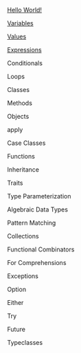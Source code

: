 [Hello World!](examples/hello_world)

[Variables](examples/variables)

[Values](examples/values)

[Expressions](examples/expressions)

Conditionals

Loops

Classes

Methods

Objects

apply

Case Classes

Functions

Inheritance

Traits

Type Parameterization

Algebraic Data Types

Pattern Matching

Collections

Functional Combinators

For Comprehensions

Exceptions

Option

Either

Try

Future

Typeclasses